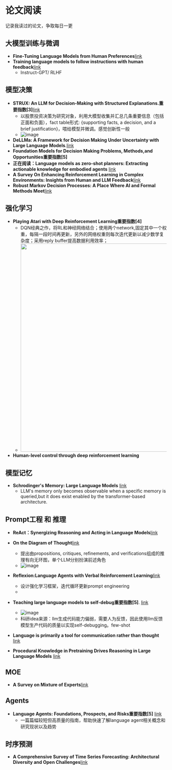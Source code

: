 # 论文阅读
记录我读过的论文，争取每日一更
## 大模型训练与微调
- **Fine-Tuning Language Models from Human Preferences**[link](https://arxiv.org/abs/1909.08593)
- **Training language models to follow instructions with human feedback**[link](https://proceedings.neurips.cc/paper_files/paper/2022/hash/b1efde53be364a73914f58805a001731-Abstract-Conference.html)
  - Instruct-GPT/ RLHF
## 模型决策
- **STRUX: An LLM for Decision-Making with Structured Explanations.重要指数[3]**[link](https://hub.baai.ac.cn/paper/7408fb0b-1137-49c1-bdcf-20623aebff09) 
  - 以股票投资决策为研究对象，利用大模型收集并汇总几条重要信息（包括正面和负面），fact table形式: {supporting facts, a decision, and a brief justification}，喂给模型并微调。感觉创新性一般
  - ![image](https://github.com/user-attachments/assets/b272ed8c-1805-44de-8373-3a898fe68345)
- **DeLLMa: A Framework for Decision Making Under Uncertainty with Large Language Models**.[link](https://hub.baai.ac.cn/paper/b97d989e-a425-4597-abc3-f495d3ccc632#key_ideas)
- **Foundation Models for Decision Making Problems, Methods,and Opportunities重要指数[5]**
- **正在阅读：Language models as zero-shot planners: Extracting actionable knowledge for embodied agents** [link](https://proceedings.mlr.press/v162/huang22a.html)
- **A Survey On Enhancing Reinforcement Learning in Complex Environments: Insights from Human and LLM Feedback**[link](https://arxiv.org/abs/2411.13410)
- **Robust Markov Decision Processes: A Place Where AI and Formal Methods Meet**[link](https://arxiv.org/abs/2411.11451)
## 强化学习
- **Playing Atari with Deep Reinforcement Learning重要指数[4]**
  - DQN经典之作，将RL和神经网络结合；使用两个network,固定其中一个权重，每隔一段时间再更新，另外的网络权重则每次迭代更新以减少数学复杂度；采用reply buffer提高数据利用效率；
  -  <img src="https://github.com/user-attachments/assets/0a8aa9da-423b-4d80-b675-d62e9c098468" width = "650">
- **Human-level control through deep reinforcement learning**

## 模型记忆
- **Schrodinger's Memory: Large Language Models** [link](https://arxiv.org/abs/2409.10482)
  - LLM's memory only becomes observable when a specific memory is queried,but it does exist enabled by the transformer-based architecture.

## Prompt工程 和 推理
- **ReAct：Synergizing Reasoning and Acting in Language Models**[link](https://arxiv.org/abs/2210.03629)
- **On the Diagram of Thought**[link](https://arxiv.org/abs/2409.10038v1)
  - 提出由propositions, critiques, refinements, and verifications组成的推理有向无环图，单个LLM分别扮演前述角色
  - ![image](https://github.com/user-attachments/assets/eaa7b1e5-910d-49c4-8856-f028e432c3f9)

- **Reflexion:Language Agents with Verbal Reinforcement Learning**[link](https://arxiv.org/abs/2303.11366)
  - 设计强化学习框架，迭代循环更新prompt engineering
  - 
- **Teaching large language models to self-debug重要指数[5]**.  [link](https://arxiv.org/abs/2304.05128)
  - ![image](https://github.com/user-attachments/assets/a45f2d97-fbaa-4de8-b546-2cded1415cf3)
  - 科研idea来源：llm生成代码能力偏弱，需要人为反馈，因此使用llm反馈模型生产代码的质量以实现self-debugging。few-shot
- **Language is primarily a tool for communication rather than thought** [link](https://www.nature.com/articles/s41586-024-07522-w)
- **Procedural Knowledge in Pretraining Drives Reasoning in Large Language Models** [link](https://arxiv.org/abs/2411.12580)
## MOE
- **A Survey on Mixture of Experts**[link](https://arxiv.org/pdf/2407.06204)

## Agents
- **Language Agents: Foundations, Prospects, and Risks重要指数[5]**  [link](https://aclanthology.org/2024.emnlp-tutorials.3/)
  - 一篇篇幅较短但高质量的指南，帮助快速了解language agent相关概念和研究现状以及趋势

## 时序预测
- **A Comprehensive Survey of Time Series Forecasting: Architectural Diversity and Open Challenges**[link](https://arxiv.org/abs/2411.05793)
